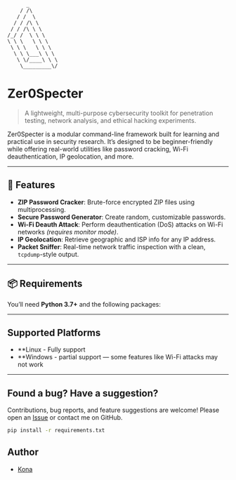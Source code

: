 ```
      _         
    / /\        
   / /  \       
  / / /\ \      
 / / /\ \ \     
/_/ /  \ \ \    
\ \ \   \ \ \   
 \ \ \   \ \ \  
  \ \ \___\ \ \ 
   \ \/____\ \ \
    \_________\/
```
# Zer0Specter

> A lightweight, multi-purpose cybersecurity toolkit for penetration testing, network analysis, and ethical hacking experiments.

Zer0Specter is a modular command-line framework built for learning and practical use in security research. It’s designed to be beginner-friendly while offering real-world utilities like password cracking, Wi-Fi deauthentication, IP geolocation, and more.


---

## 🔧 Features

- **ZIP Password Cracker**: Brute-force encrypted ZIP files using multiprocessing.
- **Secure Password Generator**: Create random, customizable passwords.
- **Wi-Fi Deauth Attack**: Perform deauthentication (DoS) attacks on Wi-Fi networks *(requires monitor mode)*.
- **IP Geolocation**: Retrieve geographic and ISP info for any IP address.
- **Packet Sniffer**: Real-time network traffic inspection with a clean, `tcpdump`-style output.

---

## 📦 Requirements

You’ll need **Python 3.7+** and the following packages:

---

## Supported Platforms

- **Linux - Fully support
- **Windows - partial support — some features like Wi-Fi attacks may not work

---

## Found a bug? Have a suggestion?

Contributions, bug reports, and feature suggestions are welcome!
Please open an [Issue](https://github.com/Konazin/Zer0Specter/issues)  or contact me on GitHub.

```bash
pip install -r requirements.txt
```
## Author

- [Kona](https://github.com/Konazin)

